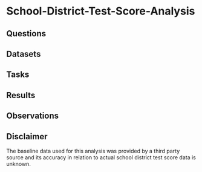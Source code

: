 # School-District-Test-Score-Analysis



## Questions



## Datasets



## Tasks



## Results



## Observations



## Disclaimer

The baseline data used for this analysis was provided by a third party source and its accuracy in relation to actual school district test score data is unknown.